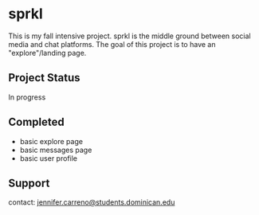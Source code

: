 # sprkl
This is my fall intensive project. sprkl is the middle ground between social media and chat platforms. 
The goal of this project is to have an "explore"/landing page.
## Project Status
In progress
## Completed
- basic explore page
- basic messages page
- basic user profile
## Support
contact: jennifer.carreno@students.dominican.edu 

